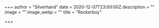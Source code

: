 +++
author = "Silverhand"
date = 2020-12-07T23:00:00Z
description = ""
image = ""
image_webp = ""
title = "Rockerboy"

+++
